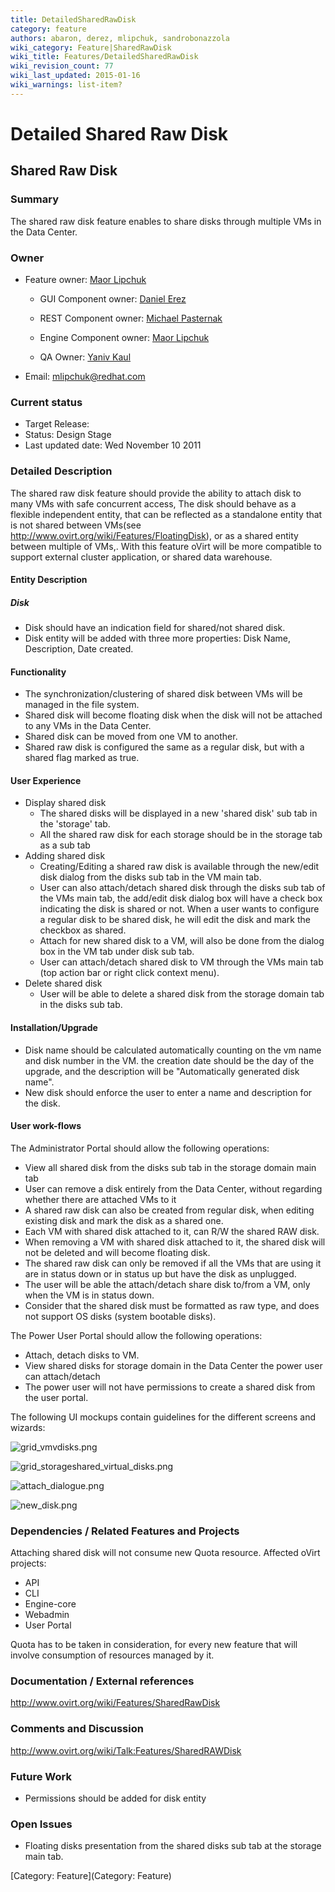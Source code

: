 ```yaml
---
title: DetailedSharedRawDisk
category: feature
authors: abaron, derez, mlipchuk, sandrobonazzola
wiki_category: Feature|SharedRawDisk
wiki_title: Features/DetailedSharedRawDisk
wiki_revision_count: 77
wiki_last_updated: 2015-01-16
wiki_warnings: list-item?
---
```


# Detailed Shared Raw Disk

## Shared Raw Disk

### Summary

The shared raw disk feature enables to share disks through multiple VMs in the Data Center.

### Owner

*   Feature owner: [ Maor Lipchuk](User:mlipchuk)

    * GUI Component owner: [ Daniel Erez](User:derez)

    * REST Component owner: [ Michael Pasternak](User:mpasternak)

    * Engine Component owner: [ Maor Lipchuk](User:mlipchuk)

    * QA Owner: [ Yaniv Kaul](User:ykaul)

*   Email: mlipchuk@redhat.com

### Current status

*   Target Release:
*   Status: Design Stage
*   Last updated date: Wed November 10 2011

### Detailed Description

The shared raw disk feature should provide the ability to attach disk to many VMs with safe concurrent access,
The disk should behave as a flexible independent entity, that can be reflected as a standalone entity that is not shared between VMs(see <http://www.ovirt.org/wiki/Features/FloatingDisk>),
 or as a shared entity between multiple of VMs,. With this feature oVirt will be more compatible to support external cluster application, or shared data warehouse.

#### Entity Description

##### Disk

*   Disk should have an indication field for shared/not shared disk.
*   Disk entity will be added with three more properties: Disk Name, Description, Date created.

#### Functionality

*   The synchronization/clustering of shared disk between VMs will be managed in the file system.
*   Shared disk will become floating disk when the disk will not be attached to any VMs in the Data Center.
*   Shared disk can be moved from one VM to another.
*   Shared raw disk is configured the same as a regular disk, but with a shared flag marked as true.

#### User Experience

*   Display shared disk
    -   The shared disks will be displayed in a new 'shared disk' sub tab in the 'storage' tab.
    -   All the shared raw disk for each storage should be in the storage tab as a sub tab
*   Adding shared disk
    -   Creating/Editing a shared raw disk is available through the new/edit disk dialog from the disks sub tab in the VM main tab.
    -   User can also attach/detach shared disk through the disks sub tab of the VMs main tab, the add/edit disk dialog box will have a check box indicating the disk is shared or not.
         When a user wants to configure a regular disk to be shared disk, he will edit the disk and mark the checkbox as shared.
    -   Attach for new shared disk to a VM, will also be done from the dialog box in the VM tab under disk sub tab.
    -   User can attach/detach shared disk to VM through the VMs main tab (top action bar or right click context menu).
*   Delete shared disk
    -   User will be able to delete a shared disk from the storage domain tab in the disks sub tab.

#### Installation/Upgrade

*   Disk name should be calculated automatically counting on the vm name and disk number in the VM. the creation date should be the day of the upgrade, and the description will be "Automatically generated disk name".
*   New disk should enforce the user to enter a name and description for the disk.

#### User work-flows

The Administrator Portal should allow the following operations:

*   View all shared disk from the disks sub tab in the storage domain main tab
*   User can remove a disk entirely from the Data Center, without regarding whether there are attached VMs to it
*   A shared raw disk can also be created from regular disk, when editing existing disk and mark the disk as a shared one.
*   Each VM with shared disk attached to it, can R/W the shared RAW disk.
*   When removing a VM with shared disk attached to it, the shared disk will not be deleted and will become floating disk.
*   The shared raw disk can only be removed if all the VMs that are using it are in status down or in status up but have the disk as unplugged.
*   The user will be able the attach/detach share disk to/from a VM, only when the VM is in status down.
*   Consider that the shared disk must be formatted as raw type, and does not support OS disks (system bootable disks).

The Power User Portal should allow the following operations:

*   Attach, detach disks to VM.
*   View shared disks for storage domain in the Data Center the power user can attach/detach
*   The power user will not have permissions to create a shared disk from the user portal.

The following UI mockups contain guidelines for the different screens and wizards:

![](grid_vmvdisks.png "grid_vmvdisks.png")

![](grid_storageshared_virtual_disks.png "grid_storageshared_virtual_disks.png")

![](attach_dialogue.png "attach_dialogue.png")

![](new_disk.png "new_disk.png")

### Dependencies / Related Features and Projects

Attaching shared disk will not consume new Quota resource. Affected oVirt projects:

*   API
*   CLI
*   Engine-core
*   Webadmin
*   User Portal

Quota has to be taken in consideration, for every new feature that will involve consumption of resources managed by it.

### Documentation / External references

<http://www.ovirt.org/wiki/Features/SharedRawDisk>

### Comments and Discussion

<http://www.ovirt.org/wiki/Talk:Features/SharedRAWDisk>

### Future Work

*   Permissions should be added for disk entity

### Open Issues

*   Floating disks presentation from the shared disks sub tab at the storage main tab.

[Category: Feature](Category: Feature)
